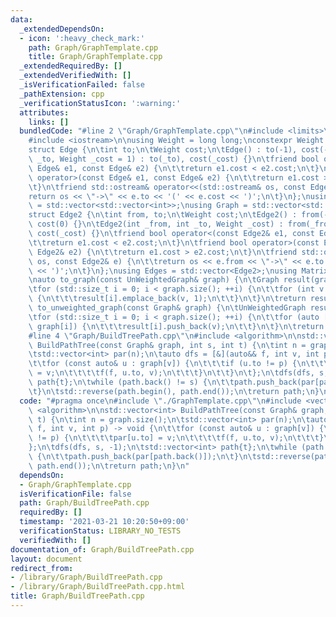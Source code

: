 ```yaml
---
data:
  _extendedDependsOn:
  - icon: ':heavy_check_mark:'
    path: Graph/GraphTemplate.cpp
    title: Graph/GraphTemplate.cpp
  _extendedRequiredBy: []
  _extendedVerifiedWith: []
  _isVerificationFailed: false
  _pathExtension: cpp
  _verificationStatusIcon: ':warning:'
  attributes:
    links: []
  bundledCode: "#line 2 \"Graph/GraphTemplate.cpp\"\n#include <limits>\n#include <vector>\n\
    #include <iostream>\n\nusing Weight = long long;\nconstexpr Weight INF = std::numeric_limits<Weight>::max();\n\
    struct Edge {\n\tint to;\n\tWeight cost;\n\tEdge() : to(-1), cost(-1) {}\n\tEdge(int\
    \ _to, Weight _cost = 1) : to(_to), cost(_cost) {}\n\tfriend bool operator<(const\
    \ Edge& e1, const Edge& e2) {\n\t\treturn e1.cost < e2.cost;\n\t}\n\tfriend bool\
    \ operator>(const Edge& e1, const Edge& e2) {\n\t\treturn e1.cost > e2.cost;\n\
    \t}\n\tfriend std::ostream& operator<<(std::ostream& os, const Edge& e) {\n\t\t\
    return os << \"->\" << e.to << '(' << e.cost << ')';\n\t}\n};\nusing UnWeightedGraph\
    \ = std::vector<std::vector<int>>;\nusing Graph = std::vector<std::vector<Edge>>;\n\
    struct Edge2 {\n\tint from, to;\n\tWeight cost;\n\tEdge2() : from(-1), to(-1),\
    \ cost(0) {}\n\tEdge2(int _from, int _to, Weight _cost) : from(_from), to(_to),\
    \ cost(_cost) {}\n\tfriend bool operator<(const Edge2& e1, const Edge2& e2) {\n\
    \t\treturn e1.cost < e2.cost;\n\t}\n\tfriend bool operator>(const Edge2& e1, const\
    \ Edge2& e2) {\n\t\treturn e1.cost > e2.cost;\n\t}\n\tfriend std::ostream& operator<<(std::ostream&\
    \ os, const Edge2& e) {\n\t\treturn os << e.from << \"->\" << e.to << '(' << e.cost\
    \ << ')';\n\t}\n};\nusing Edges = std::vector<Edge2>;\nusing Matrix = std::vector<std::vector<Weight>>;\n\
    \nauto to_graph(const UnWeightedGraph& graph) {\n\tGraph result(graph.size());\n\
    \tfor (std::size_t i = 0; i < graph.size(); ++i) {\n\t\tfor (int v : graph[i])\
    \ {\n\t\t\tresult[i].emplace_back(v, 1);\n\t\t}\n\t}\n\treturn result;\n}\nauto\
    \ to_unweighted_graph(const Graph& graph) {\n\tUnWeightedGraph result(graph.size());\n\
    \tfor (std::size_t i = 0; i < graph.size(); ++i) {\n\t\tfor (auto [v, cost] :\
    \ graph[i]) {\n\t\t\tresult[i].push_back(v);\n\t\t}\n\t}\n\treturn result;\n}\n\
    #line 4 \"Graph/BuildTreePath.cpp\"\n#include <algorithm>\n\nstd::vector<int>\
    \ BuildPathTree(const Graph& graph, int s, int t) {\n\tint n = graph.size();\n\
    \tstd::vector<int> par(n);\n\tauto dfs = [&](auto&& f, int v, int p) -> void {\n\
    \t\tfor (const auto& u : graph[v]) {\n\t\t\tif (u.to != p) {\n\t\t\t\tpar[u.to]\
    \ = v;\n\t\t\t\tf(f, u.to, v);\n\t\t\t}\n\t\t}\n\t};\n\tdfs(dfs, s, -1);\n\tstd::vector<int>\
    \ path{t};\n\twhile (path.back() != s) {\n\t\tpath.push_back(par[path.back()]);\n\
    \t}\n\tstd::reverse(path.begin(), path.end());\n\treturn path;\n}\n"
  code: "#pragma once\n#include \"./GraphTemplate.cpp\"\n#include <vector>\n#include\
    \ <algorithm>\n\nstd::vector<int> BuildPathTree(const Graph& graph, int s, int\
    \ t) {\n\tint n = graph.size();\n\tstd::vector<int> par(n);\n\tauto dfs = [&](auto&&\
    \ f, int v, int p) -> void {\n\t\tfor (const auto& u : graph[v]) {\n\t\t\tif (u.to\
    \ != p) {\n\t\t\t\tpar[u.to] = v;\n\t\t\t\tf(f, u.to, v);\n\t\t\t}\n\t\t}\n\t\
    };\n\tdfs(dfs, s, -1);\n\tstd::vector<int> path{t};\n\twhile (path.back() != s)\
    \ {\n\t\tpath.push_back(par[path.back()]);\n\t}\n\tstd::reverse(path.begin(),\
    \ path.end());\n\treturn path;\n}\n"
  dependsOn:
  - Graph/GraphTemplate.cpp
  isVerificationFile: false
  path: Graph/BuildTreePath.cpp
  requiredBy: []
  timestamp: '2021-03-21 10:20:50+09:00'
  verificationStatus: LIBRARY_NO_TESTS
  verifiedWith: []
documentation_of: Graph/BuildTreePath.cpp
layout: document
redirect_from:
- /library/Graph/BuildTreePath.cpp
- /library/Graph/BuildTreePath.cpp.html
title: Graph/BuildTreePath.cpp
---
```

